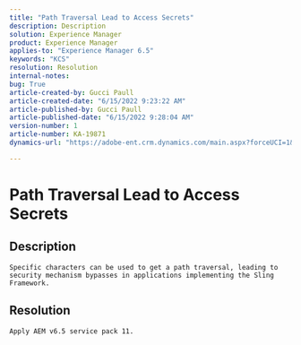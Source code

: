 ```yaml
---
title: "Path Traversal Lead to Access Secrets"
description: Description
solution: Experience Manager
product: Experience Manager
applies-to: "Experience Manager 6.5"
keywords: "KCS"
resolution: Resolution
internal-notes: 
bug: True
article-created-by: Gucci Paull
article-created-date: "6/15/2022 9:23:22 AM"
article-published-by: Gucci Paull
article-published-date: "6/15/2022 9:28:04 AM"
version-number: 1
article-number: KA-19871
dynamics-url: "https://adobe-ent.crm.dynamics.com/main.aspx?forceUCI=1&pagetype=entityrecord&etn=knowledgearticle&id=7d9168ca-8cec-ec11-bb3d-000d3a5c4890"

---
```

# Path Traversal Lead to Access Secrets

## Description


`Specific characters can be used to get a path traversal, leading to security mechanism bypasses in applications implementing the Sling Framework.`


## Resolution


`Apply AEM v6.5 service pack 11.`

